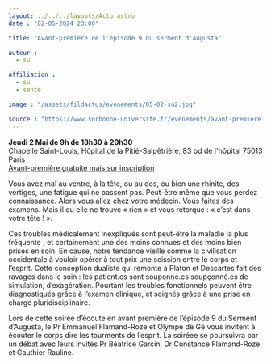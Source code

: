 ```yaml
---
layout: ../../../layouts/Actu.astro
date : "02-05-2024 23:00"

title: "Avant-première de l'épisode 9 du serment d'Augusta"

auteur :
  - su

affiliation :
  - su
  - sante

image : "/assets/fildactus/evenements/05-02-su2.jpg"

source : "https://www.sorbonne-universite.fr/evenements/avant-premiere-de-lepisode-9-du-serment-daugusta"
---
```


__Jeudi 2 Mai de 9h de 18h30 à 20h30__  
Chapelle Saint-Louis, Hôpital de la Pitié-Salpêtrière, 83 bd de l'hôpital 75013 Paris  
[Avant-première gratuite mais sur inscription](https://lime.aphp.fr/index.php/917912)

Vous avez mal au ventre, à la tête, ou au dos, ou bien une rhinite, des vertiges, une fatigue qui ne passent pas. Peut-être même que vous perdez connaissance. Alors vous allez chez votre médecin. Vous faites des examens. Mais il ou elle ne trouve « rien » et vous rétorque : « c’est dans votre tête ! ».

Ces troubles médicalement inexpliqués sont peut-être la maladie la plus fréquente ; et certainement une des moins connues et des moins bien prises en soin. En cause, notre tendance vieille comme la civilisation occidentale à vouloir opérer à tout prix une scission entre le corps et l’esprit. Cette conception dualiste qui remonte à Platon et Descartes fait des ravages dans le soin : les patient.es sont souponné.es soupçonné.es de simulation, d’exagération. Pourtant les troubles fonctionnels peuvent être diagnostiqués grâce à l’examen clinique, et soignés grâce à une prise en charge pluridisciplinaire. 

Lors de cette soirée d’écoute en avant première de l’épisode 9 du Serment d’Augusta, le Pr Emmanuel Flamand-Roze et Olympe de Gê vous invitent à écouter le corps dire les tourments de l’esprit. La soiréee se poursuivra par un débat avec leurs invités Pr Béatrice Garcin, Dr Constance Flamand-Roze et Gauthier Rauline.